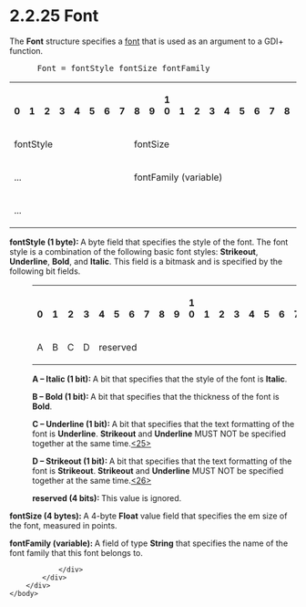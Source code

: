 <html dir="LTR" xmlns:mshelp="http://msdn.microsoft.com/mshelp" xmlns:ddue="http://ddue.schemas.microsoft.com/authoring/2003/5" xmlns:xlink="http://www.w3.org/1999/xlink" xmlns:tool="http://www.microsoft.com/tooltip">
    <head>
        <meta http-equiv="Content-Type" content="text/html; CHARSET=utf-8"></meta>
        <meta name="save" content="history"></meta>
        <title>2.2.25 Font</title>
        <xml>
            <mshelp:toctitle title="2.2.25 Font"></mshelp:toctitle>
            <mshelp:rltitle title="[MS-RGDI]: Font"></mshelp:rltitle>
            <mshelp:keyword index="A" term="ebbd0c06-4c68-4335-897e-577737d21387"></mshelp:keyword>
            <mshelp:attr name="DCSext.ContentType" value="open specification"></mshelp:attr>
            <mshelp:attr name="AssetID" value="ebbd0c06-4c68-4335-897e-577737d21387"></mshelp:attr>
            <mshelp:attr name="TopicType" value="kbRef"></mshelp:attr>
            <mshelp:attr name="DCSext.Title" value="[MS-RGDI]: Font" />
        </xml>
    </head>
    <body>
        <div id="header">
            <h1 class="heading">2.2.25 Font</h1>
        </div>
        <div id="mainSection">
            <div id="mainBody">
                <div id="allHistory" class="saveHistory"></div>
                <div id="sectionSection0" class="section" name="collapseableSection">
                    

<p>The <b>Font</b> structure specifies a <a href="557e6223-9107-4be3-9f7c-b83beb5d16fc.htm#gt_f8aa3f46-99d1-49bb-858f-b4bfa546c1c2">font</a> that is used as an
argument to a GDI+ function.</p>

<dl>
<dd>
<div><pre> Font = fontStyle fontSize fontFamily
</pre></div>
</dd></dl>

<table>
 <tr>
  <th><p><br>0</p></th>
  <th><p><br>1</p></th>
  <th><p><br>2</p></th>
  <th><p><br>3</p></th>
  <th><p><br>4</p></th>
  <th><p><br>5</p></th>
  <th><p><br>6</p></th>
  <th><p><br>7</p></th>
  <th><p><br>8</p></th>
  <th><p><br>9</p></th>
  <th><p>1<br>0</p></th>
  <th><p><br>1</p></th>
  <th><p><br>2</p></th>
  <th><p><br>3</p></th>
  <th><p><br>4</p></th>
  <th><p><br>5</p></th>
  <th><p><br>6</p></th>
  <th><p><br>7</p></th>
  <th><p><br>8</p></th>
  <th><p><br>9</p></th>
  <th><p>2<br>0</p></th>
  <th><p><br>1</p></th>
  <th><p><br>2</p></th>
  <th><p><br>3</p></th>
  <th><p><br>4</p></th>
  <th><p><br>5</p></th>
  <th><p><br>6</p></th>
  <th><p><br>7</p></th>
  <th><p><br>8</p></th>
  <th><p><br>9</p></th>
  <th><p>3<br>0</p></th>
  <th><p><br>1</p></th>
 </tr>
 <tr>
  <td colspan="8">
  <p>fontStyle</p>
  </td>
  <td colspan="24">
  <p>fontSize</p>
  </td>
 </tr>
 <tr>
  <td colspan="8">
  <p>...</p>
  </td>
  <td colspan="24">
  <p>fontFamily (variable)</p>
  </td>
 </tr>
 <tr>
  <td colspan="32">
  <p>...</p>
  </td>
 </tr>
</table>

<p><b>fontStyle (1 byte): </b>A byte field that
specifies the style of the font. The font style is a combination of the
following basic font styles: <b>Strikeout</b>, <b>Underline</b>, <b>Bold</b>,
and <b>Italic</b>. This field is a bitmask and is specified by the following
bit fields. </p>

<dl>
<dd>
<table>
 <tr>
  <th><p><br>0</p></th>
  <th><p><br>1</p></th>
  <th><p><br>2</p></th>
  <th><p><br>3</p></th>
  <th><p><br>4</p></th>
  <th><p><br>5</p></th>
  <th><p><br>6</p></th>
  <th><p><br>7</p></th>
  <th><p><br>8</p></th>
  <th><p><br>9</p></th>
  <th><p>1<br>0</p></th>
  <th><p><br>1</p></th>
  <th><p><br>2</p></th>
  <th><p><br>3</p></th>
  <th><p><br>4</p></th>
  <th><p><br>5</p></th>
  <th><p><br>6</p></th>
  <th><p><br>7</p></th>
  <th><p><br>8</p></th>
  <th><p><br>9</p></th>
  <th><p>2<br>0</p></th>
  <th><p><br>1</p></th>
  <th><p><br>2</p></th>
  <th><p><br>3</p></th>
  <th><p><br>4</p></th>
  <th><p><br>5</p></th>
  <th><p><br>6</p></th>
  <th><p><br>7</p></th>
  <th><p><br>8</p></th>
  <th><p><br>9</p></th>
  <th><p>3<br>0</p></th>
  <th><p><br>1</p></th>
 </tr>
 <tr>
  <td>
  <p>A</p>
  </td>
  <td>
  <p>B</p>
  </td>
  <td>
  <p>C</p>
  </td>
  <td>
  <p>D</p>
  </td>
  <td colspan="4">
  <p>reserved</p>
  </td>
  
 </tr>
</table>
</dd>
<dd>
<p><b>A – Italic (1 bit): </b>A
bit that specifies that the style of the font is <b>Italic</b>.</p>
</dd>
<dd>
<p><b>B – Bold (1 bit): </b>A
bit that specifies that the thickness of the font is <b>Bold</b>.</p>
</dd>
<dd>
<p><b>C – Underline (1 bit): </b>A
bit that specifies that the text formatting of the font is <b>Underline</b>. <b>Strikeout</b>
and <b>Underline</b> MUST NOT be specified together at the same time.<a id="Appendix_A_Target_25"></a><a href="5f16d945-e8a0-4cc3-9547-1c8f3e568219.htm#Appendix_A_25" aria-label="Product behavior note 25">&lt;25&gt;</a></p>
</dd>
<dd>
<p><b>D – Strikeout (1 bit): </b>A
bit that specifies that the text formatting of the font is <b>Strikeout</b>. <b>Strikeout</b>
and <b>Underline</b> MUST NOT be specified together at the same time.<a id="Appendix_A_Target_26"></a><a href="5f16d945-e8a0-4cc3-9547-1c8f3e568219.htm#Appendix_A_26" aria-label="Product behavior note 26">&lt;26&gt;</a></p>
</dd>
<dd>
<p><b>reserved (4 bits): </b>This
value is ignored.</p>
</dd></dl>











<p><b>fontSize (4 bytes): </b>A 4-byte <b>Float</b>
value field that specifies the em size of the font, measured in points.</p>

<p><b>fontFamily (variable): </b>A field of type <b>String</b>
that specifies the name of the font family that this font belongs to.</p>


                </div>
            </div>
        </div>
    </body>
</html>